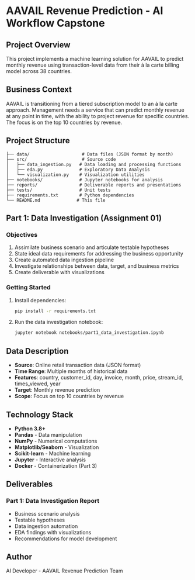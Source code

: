 # AAVAIL Revenue Prediction - AI Workflow Capstone

## Project Overview

This project implements a machine learning solution for AAVAIL to predict monthly revenue using transaction-level data from their à la carte billing model across 38 countries.

## Business Context

AAVAIL is transitioning from a tiered subscription model to an à la carte approach. Management needs a service that can predict monthly revenue at any point in time, with the ability to project revenue for specific countries. The focus is on the top 10 countries by revenue.

## Project Structure

```
├── data/                    # Data files (JSON format by month)
├── src/                     # Source code
│   ├── data_ingestion.py   # Data loading and processing functions
│   ├── eda.py              # Exploratory Data Analysis
│   └── visualization.py    # Visualization utilities
├── notebooks/              # Jupyter notebooks for analysis
├── reports/                # Deliverable reports and presentations
├── tests/                  # Unit tests
├── requirements.txt        # Python dependencies
└── README.md              # This file
```

## Part 1: Data Investigation (Assignment 01)

### Objectives
1. Assimilate business scenario and articulate testable hypotheses
2. State ideal data requirements for addressing the business opportunity
3. Create automated data ingestion pipeline
4. Investigate relationships between data, target, and business metrics
5. Create deliverable with visualizations

### Getting Started

1. Install dependencies:
   ```bash
   pip install -r requirements.txt
   ```

2. Run the data investigation notebook:
   ```bash
   jupyter notebook notebooks/part1_data_investigation.ipynb
   ```

## Data Description

- **Source**: Online retail transaction data (JSON format)
- **Time Range**: Multiple months of historical data
- **Features**: country, customer_id, day, invoice, month, price, stream_id, times_viewed, year
- **Target**: Monthly revenue prediction
- **Scope**: Focus on top 10 countries by revenue

## Technology Stack

- **Python 3.8+**
- **Pandas** - Data manipulation
- **NumPy** - Numerical computations
- **Matplotlib/Seaborn** - Visualization
- **Scikit-learn** - Machine learning
- **Jupyter** - Interactive analysis
- **Docker** - Containerization (Part 3)

## Deliverables

### Part 1: Data Investigation Report
- Business scenario analysis
- Testable hypotheses
- Data ingestion automation
- EDA findings with visualizations
- Recommendations for model development

## Author

AI Developer - AAVAIL Revenue Prediction Team
